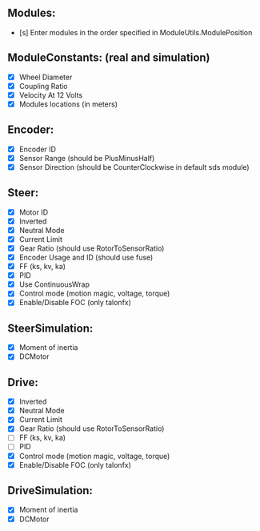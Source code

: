 Modules:
-----------------------
- [s] Enter modules in the order specified in ModuleUtils.ModulePosition

ModuleConstants: (real and simulation)
-----------------------
- [x] Wheel Diameter
- [x] Coupling Ratio
- [x] Velocity At 12 Volts
- [x] Modules locations (in meters)

Encoder:
----------------------
- [x] Encoder ID
- [x] Sensor Range (should be PlusMinusHalf)
- [x] Sensor Direction (should be CounterClockwise in default sds module)

Steer:
-----------------------
- [x] Motor ID
- [x] Inverted
- [x] Neutral Mode
- [x] Current Limit
- [x] Gear Ratio (should use RotorToSensorRatio)
- [x] Encoder Usage and ID (should use fuse)
- [x] FF (ks, kv, ka)
- [x] PID
- [x] Use ContinuousWrap
- [x] Control mode (motion magic, voltage, torque)
- [x] Enable/Disable FOC (only talonfx)

SteerSimulation:
-----------------------
- [x] Moment of inertia
- [x] DCMotor

Drive:
-----------------------
- [x] Inverted
- [x] Neutral Mode
- [x] Current Limit
- [x] Gear Ratio (should use RotorToSensorRatio)
- [ ] FF (ks, kv, ka)
- [ ] PID
- [x] Control mode (motion magic, voltage, torque)
- [x] Enable/Disable FOC (only talonfx)

DriveSimulation:
-----------------------
 - [x] Moment of inertia
 - [x] DCMotor